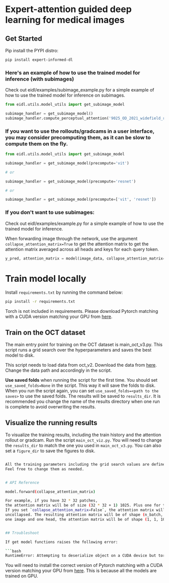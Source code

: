 # Expert-attention guided deep learning for medical images

## Get Started

Pip install the PYPI distro:

```bash
pip install expert-informed-dl
```

### Here's an example of how to use the trained model for inference (with subimages)

Check out eidl/examples/subimage_example.py for a simple example of how to use the trained model for inference on subimages.

```python
from eidl.utils.model_utils import get_subimage_model

subimage_handler = get_subimage_model()
subimage_handler.compute_perceptual_attention('9025_OD_2021_widefield_report', is_plot_results=True, discard_ratio=0.1)

```

### If you want to use the rollouts/gradcams in a user interface, you may consider precomputing them, as it can be slow to compute them on the fly.

```python
from eidl.utils.model_utils import get_subimage_model

subimage_handler = get_subimage_model(precompute='vit')

# or

subimage_handler = get_subimage_model(precompute='resnet')

# or

subimage_handler = get_subimage_model(precompute=['vit', 'resnet'])

```


### If you don't want to use subimages:

Check out eidl/examples/example.py for a simple example of how to use the trained model for inference.

When forwarding image through the network, use the argument `collapse_attention_matrix=True` to get the attention matrix
to get the attention matrix averaged across all heads and keys for each query token. 

```python
y_pred, attention_matrix = model(image_data, collapse_attention_matrix=False)

```


# Train model locally

Install `requirements.txt` by running the command below:

```bash
pip install -r requirements.txt
```

Torch is not included in requirements. 
Please download Pytorch matching with a CUDA version matching your GPU from [here](https://pytorch.org/get-started/locally/).


## Train on the OCT dataset

The main entry point for training on the OCT dataset is main_oct_v3.py. This script runs a 
grid search over the hyperparameters and saves the best model to disk.

This script needs to load data from oct_v2. Download the data from [here](https://www.dropbox.com/scl/fo/ici56fa8w6knjyxaer72f/AM_HG1ERhiDpLfda07U8Xfg?rlkey=vbtd1gz5iixh5uk8qfaog9jv9&dl=0).
Change the data path and accordingly in the script.

**Use saved folds** when running the script for the first time. You should set `use_saved_folds=None` in the script. This way
it will save the folds to disk. When you run the script again, you can set `use_saved_folds=<path to the saves>` to use the saved folds.
The results will be saved to `results_dir`. It is recommended you change the name of the results directory when one run is complete 
to avoid overwriting the results.

## Visualize the running results

To visualize the training results, including the train history and the attention rollout or gradcam. Run the script
`main_oct_viz.py`. You will need to change the `results_dir` to match the one you used in `main_oct_v3.py`.
You can also set a `figure_dir` to save the figures to disk.

```bash

All the training parameters including the grid search values are defined before the main clause. 
Feel free to change them as needed.


# API Reference

model.forward(collapse_attention_matrix)

For example, if you have 32 * 32 patches,
the attention matrix will be of size (32 * 32 + 1) 1025. Plus one for the classificaiton token.
If you set `collapse_attention_matrix=False`, the attention matrix will be
uncollapsed. The resulting attention matrix will be of shape (n_batch, n_heads, n_queries, n_keys). For example, if you have 32 * 32 patches,
one image and one head, the attention matrix will be of shape (1, 1, 1025, 1025).


## Troubleshoot

If get model functions raises the following error:

```bash
RuntimeError: Attempting to deserialize object on a CUDA device but torch.cuda.is_available() is False. If you are running on a CPU-only machine, please use torch.load with map_location=torch.device('cpu') to map your storages to the CPU.
```

You will need to install the correct version of Pytorch matching with a CUDA version matching your GPU from [here](https://pytorch.org/get-started/locally/).
This is because all the models are trained on GPU.